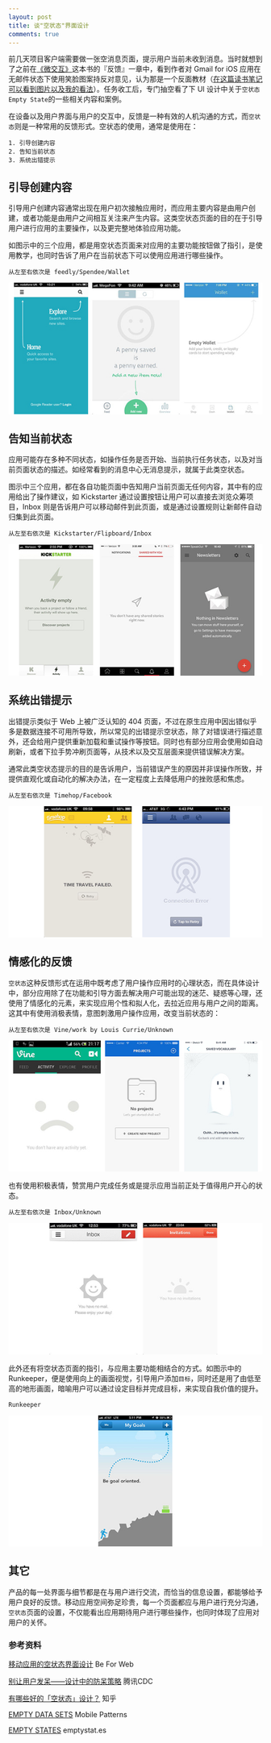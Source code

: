 ```yaml
---
layout: post
title: 谈"空状态"界面设计
comments: true
---
```


前几天项目客户端需要做一张空消息页面，提示用户当前未收到消息。当时就想到了之前在[《微交互》](http://book.douban.com/subject/25744600/)这本书的『反馈』一章中，看到作者对 Gmail for iOS 应用在无邮件状态下使用笑脸图案持反对意见，认为那是一个反面教材（[在这篇读书笔记可以看到图片以及我的看法](http://book.douban.com/annotation/31299172/)）。任务收工后，专门抽空看了下 UI 设计中关于`空状态 Empty State`的一些相关内容和案例。

在设备以及用户界面与用户的交互中，反馈是一种有效的人机沟通的方式，而`空状态`则是一种常用的反馈形式。空状态的使用，通常是使用在：

    1. 引导创建内容
    2. 告知当前状态
    3. 系统出错提示
    
## 引导创建内容

引导用户创建内容通常出现在用户初次接触应用时，而应用主要内容是由用户创建，或者功能是由用户之间相互关注来产生内容。这类空状态页面的目的在于引导用户进行应用的主要操作，以及更完整地体验应用功能。

如图示中的三个应用，都是用空状态页面来对应用的主要功能按钮做了指引，是使用教学，也同时告诉了用户在当前状态下可以使用应用进行哪些操作。

    从左至右依次是 feedly/Spendee/Wallet
    
![引导创建内容](\assets\2015_05\guide.jpg)

## 告知当前状态

应用可能存在多种不同状态，如操作任务是否开始、当前执行任务状态，以及对当前页面状态的描述。如经常看到的消息中心无消息提示，就属于此类空状态。

图示中三个应用，都在各自功能页面中告知用户当前页面无任何内容，其中有的应用给出了操作建议，如 Kickstarter 通过设置按钮让用户可以直接去浏览众筹项目，Inbox 则是告诉用户可以移动邮件到此页面，或是通过设置规则让新邮件自动归集到此页面。

    从左至右依次是 Kickstarter/Flipboard/Inbox
    
![告知当前状态](\assets\2015_05\current.jpg)

## 系统出错提示

出错提示类似于 Web 上被广泛认知的 404 页面，不过在原生应用中因出错似乎多是数据连接不可用所导致，所以常见的出错提示空状态，除了对错误进行描述意外，还会给用户提供重新加载和重试操作等按钮。同时也有部分应用会使用如自动刷新，或者下拉手势冲刷页面等，从技术以及交互层面来提供错误解决方案。

通常此类空状态提示的目的是告诉用户，当前错误产生的原因并非误操作所致，并提供直观化或自动化的解决办法，在一定程度上去降低用户的挫败感和焦虑。

    从左至右依次是 Timehop/Facebook
    
![系统出错提示](\assets\2015_05\error.jpg)
    
## 情感化的反馈

`空状态`这种反馈形式在运用中既考虑了用户操作应用时的心理状态，而在具体设计中，部分应用除了在功能和引导方面去解决用户可能出现的迷茫、疑惑等心理，还使用了情感化的元素，来实现应用个性和拟人化，去拉近应用与用户之间的距离。这其中有使用消极表情，意图刺激用户操作应用，改变当前状态的：

    从左至右依次是 Vine/work by Louis Currie/Unknown
    
![情感反馈反向](\assets\2015_05\sad.jpg)
    
也有使用积极表情，赞赏用户完成任务或是提示应用当前正处于值得用户开心的状态。
    
    从左至右依次是 Inbox/Unknown
    
![情感反馈正向](\assets\2015_05\happy.jpg)

此外还有将空状态页面的指引，与应用主要功能相结合的方式。如图示中的 Runkeeper，便是使用向上的画面视觉，引导用户添加`目标`，同时还是用了由低至高的地形画面，暗喻用户可以通过设定目标并完成目标，来实现自我价值的提升。

    Runkeeper
    
![情感反馈趣味](\assets\2015_05\interest.jpg)

## 其它

产品的每一处界面与细节都是在与用户进行交流，而恰当的信息设置，都能够给予用户良好的反馈。移动应用空间弥足珍贵，每一个页面都应与用户进行充分沟通，`空状态`页面的设置，不仅能看出应用期待用户进行哪些操作，也同时体现了应用对用户的关怀。

### 参考资料
[移动应用的空状态界面设计](http://beforweb.com/node/158) Be For Web

[别让用户发呆——设计中的防呆策略](http://cdc.tencent.com/?p=7756) 腾讯CDC

[有哪些好的「空状态」设计？](http://www.zhihu.com/question/27241830) 知乎

[EMPTY DATA SETS](http://www.mobile-patterns.com/empty-data-sets) Mobile Patterns

[EMPTY STATES](http://emptystat.es/) emptystat.es
